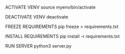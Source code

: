 ACTIVATE VENV
source myenv/bin/activate

DEACTIVATE VENV
deactivate

FREEZE REQUIREMENTS
pip freeze > requirements.txt

INSTALL REQUIREMENTS
pip install -r requirements.txt

RUN SERVER
python3 server.py

